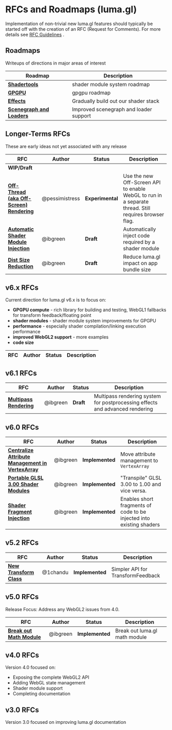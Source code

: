 # RFCs and Roadmaps (luma.gl)

Implementation of non-trivial new luma.gl features should typically be started off with the creation of an RFC (Request for Comments). For more details see [RFC Guidelines](../RFC-GUIDELINES.md) .


## Roadmaps

Writeups of directions in major areas of interest

| Roadmap                                 | Description |
| ---                                     | ---         |
| [**Shadertools**](../roadmaps/shadertools-roadmap.md) | shader module system roadmap |
| [**GPGPU**](../roadmaps/gpgpu-roadmap.md) | gpgpu roadmap |
| [**Effects**](../roadmaps/effects-lighting-materials-roadmap.md) | Gradually build out our shader stack |
| [**Scenegraph and Loaders**](../roadmaps/scenegraph-loaders-roadmap.md) | Improved scenegraph and loader support |


## Longer-Terms RFCs

These are early ideas not yet associated with any release

| RFC | Author | Status | Description |
| --- | --- | --- | --- |
| **WIP/Draft** | | | |
| [**Off-Thread (aka Off-Screen) Rendering**](vNext/offscreen-render-rfc.md) | @pessimistress | **Experimental** | Use the new Off-Screen API to enable WebGL to run in a separate thread. Still requires browser flag. |
| [**Automatic Shader Module Injection**](vNext/automatic-shader-module-injection-rfc.md) | @ibgreen | **Draft** | Automatically inject code required by a shader module |
| [**Dist Size Reduction**](vNext/reduce-distribution-size-rfc.md) | @ibgreen | **Draft** | Reduce luma.gl impact on app bundle size |


## v6.x RFCs

Current direction for luma.gl v6.x is to focus on:

* **GPGPU compute** - rich library for building and testing, WebGL1 fallbacks for transform feedback/floating point
* **shader modules** - shader module system improvements for GPGPU
* **performance** - especially shader compilation/linking execution performance
* **improved WebGL2 support** - more examples
* **code size**

| RFC | Author | Status | Description |
| --- | ---    | ---    | ---         |


## v6.1 RFCs

| RFC | Author | Status | Description |
| --- | ---    | ---    | ---         |
| [**Multipass Rendering**](v6.1/multipass-rendering-rfc.md) | @ibgreen | **Draft** | Multipass rendering system for postprocessing effects and advanced rendering |


## v6.0 RFCs

| RFC | Author | Status | Description |
| --- | ---    | ---    | ---         |
| [**Centralize Attribute Management in VertexArray**](v6.0/vertex-array-attributes-rfc.md) | @ibgreen | **Implemented** | Move attribute management to `VertexArray` |
| [**Portable GLSL 3.00 Shader Modules**](v6.0/portable-glsl-300-rfc.md) | @ibgreen | **Implemented** | "Transpile" GLSL 3.00 to 1.00 and vice versa. |
| [**Shader Fragment Injection**](v6.0/shader-fragment-injection-rfc.md) | @ibgreen | **Implemented** | Enables short fragments of code to be injected into existing shaders |


## v5.2 RFCs

| RFC | Author | Status | Description |
| --- | ---    | ---    | ---         |
| [**New Transform Class**](v5.2/enhanced-transform-feedback-api.md) | @1chandu | **Implemented** | Simpler API for TransformFeedback |


## v5.0 RFCs

Release Focus: Address any WebGL2 issues from 4.0.

| RFC | Author | Status | Description |
| --- | ---    | ---    | ---         |
| [**Break out Math Module**](v5.0/break-out-math-module-rfc.md) | @ibgreen | **Implemented** | Break out luma.gl math module |


## v4.0 RFCs

Version 4.0 focused on:
* Exposing the complete WebGL2 API
* Adding WebGL state management
* Shader module support
* Completing documentation


## v3.0 RFCs

Version 3.0 focused on improving luma.gl documentation

